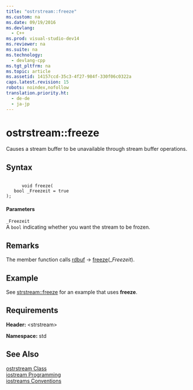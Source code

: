```yaml
---
title: "ostrstream::freeze"
ms.custom: na
ms.date: 09/19/2016
ms.devlang: 
  - C++
ms.prod: visual-studio-dev14
ms.reviewer: na
ms.suite: na
ms.technology: 
  - devlang-cpp
ms.tgt_pltfrm: na
ms.topic: article
ms.assetid: 14157ccd-35c3-4f27-984f-330f06c0322a
caps.latest.revision: 15
robots: noindex,nofollow
translation.priority.ht: 
  - de-de
  - ja-jp
---
```

# ostrstream::freeze
Causes a stream buffer to be unavailable through stream buffer operations.  
  
## Syntax  
  
```  
  
      void freeze(  
   bool _Freezeit = true  
);  
```  
  
#### Parameters  
 `_Freezeit`  
 A `bool` indicating whether you want the stream to be frozen.  
  
## Remarks  
 The member function calls [rdbuf](../vs140/ostrstream--rdbuf.md) -> [freeze](../vs140/strstreambuf--freeze.md)(_*Freezeit*).  
  
## Example  
 See [strstream::freeze](../vs140/strstreambuf--freeze.md) for an example that uses **freeze**.  
  
## Requirements  
 **Header:** <strstream\>  
  
 **Namespace:** std  
  
## See Also  
 [ostrstream Class](../vs140/ostrstream-Class.md)   
 [iostream Programming](../vs140/iostream-Programming.md)   
 [iostreams Conventions](../vs140/iostreams-Conventions.md)